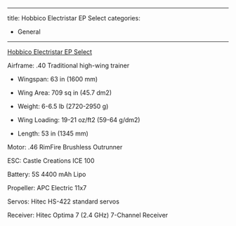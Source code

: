 
---
title: Hobbico Electristar EP Select
categories:
- General
---

[Hobbico Electristar EP Select](http://www.rcuniverse.com/magazine/article_display.cfm?article_id=821)

Airframe: .40 Traditional high-wing trainer

* Wingspan: 63 in (1600 mm)

* Wing Area: 709 sq in (45.7 dm2)

* Weight: 6-6.5 lb (2720-2950 g)

* Wing Loading: 19-21 oz/ft2 (59-64 g/dm2)

* Length: 53 in (1345 mm)

Motor: .46 RimFire Brushless Outrunner

ESC: Castle Creations ICE 100

Battery: 5S 4400 mAh Lipo

Propeller: APC Electric 11x7

Servos: Hitec HS-422 standard servos

Receiver: Hitec Optima 7 (2.4 GHz) 7-Channel Receiver
